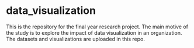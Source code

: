 # data_visualization
This is the repository for the final year research project. The main motive of the study is to explore the impact of data visualization in an organization. The datasets and visualizations  are uploaded in this repo.
